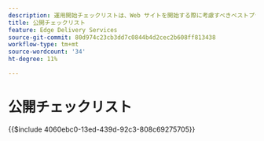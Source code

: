 ```yaml
---
description: 運用開始チェックリストは、Web サイトを開始する際に考慮すべきベストプラクティスの概要です。 これらの手順は、通常は良いプラクティスですが、Adobe Experience Managerに固有の要素がいくつかあります。
title: 公開チェックリスト
feature: Edge Delivery Services
source-git-commit: 80d974c23cb3dd7c0844b4d2cec2b608ff813438
workflow-type: tm+mt
source-wordcount: '34'
ht-degree: 11%

---
```


# 公開チェックリスト

{{$include 4060ebc0-13ed-439d-92c3-808c69275705}}